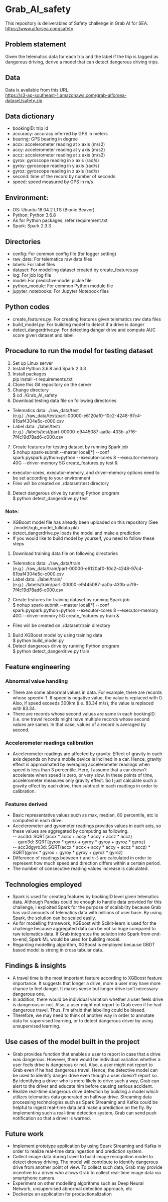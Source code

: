 # Grab_AI_safety
This repository is deliverables of Safety challenge in Grab AI for SEA.  
https://www.aiforsea.com/safety
## Problem statement
Given the telematics data for each trip and the label if the trip is tagged as dangerous driving, derive a model that can detect dangerous driving trips.
## Data
Data is available from this URL.  
https://s3-ap-southeast-1.amazonaws.com/grab-aiforsea-dataset/safety.zip
## Data dictionary
 - bookingID: trip id  
 - accuracy: accuracy inferred by GPS in meters  
 - bearing: GPS bearing in degree  
 - accx: accelerometer reading at x axis (m/s2)  
 - accy: accelerometer reading at y axis (m/s2)  
 - accz: accelerometer reading at z axis (m/s2)  
 - gyrox: gyroscope reading in x axis (rad/s)  
 - gyroy: gyroscope reading in y axis (rad/s)  
 - gyroz: gyroscope reading in z axis (rad/s)  
 - second: time of the record by number of seconds  
 - speed: speed measured by GPS in m/s  
## Environment:
 - OS: Ubuntu 18.04.2 LTS (Bionic Beaver)  
 - Python: Python 3.6.8  
 - As for Python packages, refer requirement.txt  
 - Spark: Spark 2.3.3  
## Directories
 - config: For common config file (for logger setting)  
 - raw_data: For telematics raw data files  
 - labels: For label files 
 - dataset: For modelling dataset created by create_features.py  
 - log: For job log file 
 - model: For predictive model pickle file  
 - python_module: For common Python module file  
 - jupyter_notebooks: For Jupyter Notebook files  
## Python codes
 - create_features.py: For creating features given telematics raw data files  
 - build_model.py: For building model to detect if a drive is danger  
 - detect_dangerdrive.py: For detecting danger drive and compute AUC score given dataset and label  
## Procedure to run the model for testing dataset
1. Set up Linux server  
2. Install Python 3.6.8 and Spark 2.3.3  
3. Install packages  
pip install -r requirements.txt  
4. Clone this Git repository on the server  
5. Change directory  
$ cd ./Grab_AI_safety  
6. Download testing data file on following directories  
 - Telematics data: ./raw_data/test  
 (e.g.) ./raw_data/test/part-00000-e6120af0-10c2-4248-97c4-81baf4304e5c-c000.csv  
 - Label data: ./label/test/  
 (e.g.) ./labels/test/part-00000-e9445087-aa0a-433b-a7f6-7f4c19d78ad6-c000.csv  
7. Create features for testing dataset by running Spark job  
$ nohup spark-submit --master local[*] --conf spark.pyspark.python=python --executor-cores 8 --executor-memory 40G --driver-memory 5G create_features.py test &  
 * executor-cores, executor-memory, and driver-memory options need to be set according to your environment  
 * Files will be created on ./dataset/test directory  
8. Detect dangerous drive by running Python program  
$ python detect_dangerdrive.py test  
### Note:
 - XGBoost model file has already been uploaded on this repository (See ./model/xgb_model_fulldata.pkl)  
 - detect_dangerdrive.py loads the model and make a prediction  
 - If you would like to build model by yourself, you need to follow these steps  
1. Download training data file on following directories  
 - Telematics data: ./raw_data/train  
  (e.g.) ./raw_data/train/part-00000-e6120af0-10c2-4248-97c4-81baf4304e5c-c000.csv  
 - Label data: ./label/train/  
  (e.g.) ./labels/train/part-00000-e9445087-aa0a-433b-a7f6-7f4c19d78ad6-c000.csv  
2. Create features for training dataset by running Spark job  
$ nohup spark-submit --master local[*] --conf spark.pyspark.python=python --executor-cores 8 --executor-memory 40G --driver-memory 5G create_features.py train &  
* Files will be created on ./dataset/train directory
3. Build XGBoost model by using training data  
$ python build_model.py  
4. Detect dangerous drive by running Python program  
$ python detect_dangerdrive.py train  
## Feature engineering
### Abnormal value handling
 - There are some abnormal values in data. For example, there are records whose speed=-1. If speed is negative value, the value is replaced with 0. Also, if speed exceeds 300km (i.e. 83.34 m/s), the value is replaced with 83.34.
 - There are records whose second values are same in each bookingID. (i.e. one travel records might have multiple records whose second values are same). In that case, values of a record is averaged by second.
### Accelerometer readings calibration
 - Accelerometer readings are affected by gravity. Effect of gravity in each axis depends on how a mobile device is inclined in a car. Hence, gravity effect is approximated by averaging accelerometer readings when speed is less than 3 percentile. Here, I assume that a car doesn't accelerate when speed is zero, or very slow. In these points of time, accelerometer measures only gravity effect. So I just calculate such a gravity effect by each drive, then subtract in each readings in order to calibration.  
### Features derived
 - Basic representative values such as max, median, 80 percentile, etc is computed in each drive.
 - Accelerometer and gyrometer readings provides values in each axis, so these values are aggregated by computing as following.  
  -- acc3d: SQRT(accx * accx + accy * accy + accz * accz)  
  -- gyro3d: SQRT(gyrox * gyrox + gyroy * gyroy + gyroz * gyroz)  
  -- acc3dgyro3d: SQRT(accx * accx + accy * accy + accz * accz) * SQRT(gyrox * gyrox + gyroy * gyroy + gyroz * gyroz)  
 - Difference of readings between `t` and `t-5` are calculated in order to represent how much speed and direction differs within a certain period.  
 - The number of consecutive reading values increase is calculated.  
## Technologies employed
 - Spark is used for creating features by bookingID level given telematics data. Although Pandas could be enough to handle data provided for this challenge, I exploited Spark for the purpose of scalability because Grab has vast amounts of telematics data with millions of user base. By using Spark, the solution can be scaled easily.  
 - As for modelling framework, XGBoost with Scikit-learn is used for the challenge because aggregated data can be not so huge compared to raw telematics data. If Grab integrates the solution into Spark from end-to-end, Spark ML would be used for building model.  
 - Regarding modelling algorithm, XGBoost is employed because GBDT based model is strong in cross tabular data.  
## Findings & insights
 - A travel time is the most important feature according to XGBoost feature importance. It suggests that longer a drive, more a user may have more chance to feel danger. It makes sense but longer drive isn't necessary dangerous one.
 - In addition, there would be individual variation whether a user feels drive is dangerous or not. Also, a user might not report to Grab even if he had dangerous travel. Thus, I'm afraid that labelling could be biased.
 - Therefore, we may need to think of another way in order to annotate data for supervised learning, or to detect dangerous driver by using unsupervised learning. 
## Use cases of the model built in the project
 - Grab provides function that enables a user to report in case that a drive was dangerous. However, there would be individual variation whether a user feels drive is dangerous or not. Also, a user might not report to Grab even if he had dangerous travel. Hence, the detective model can be used to identify danger drive even though a user doesn't report so. By identifying a driver who is more likely to drive such a way, Grab can alert to the driver and educate him before causing serious accident.
 - Realize real-time dangerous drive detection by building a model which utilizes telematics data generated on halfway drive. Streaming data processing technologies such as Spark Streaming and Kafka could be helpful to ingest real-time data and make a prediction on the fly. By implementing such a real-time detection system, Grab can send push notification so that a driver is warned.
## Future work
 - Implement prototype application by using Spark Streaming and Kafka in order to realize real-time data ingestion and prediction system.
 - Collect image data during travel to build image recognition model to detect drowsy driving. The model will contribute to identify dangerous drive from another point of view. To collect such data, Grab may provide incentive to a driver who allows Grab to collect real-time image data via smartphone camera.  
 - Experiment on other modelling algorithms such as Deep Neural Network, unsupervised abnormal detection approach, etc  
 - Dockerize an application for productionalization
